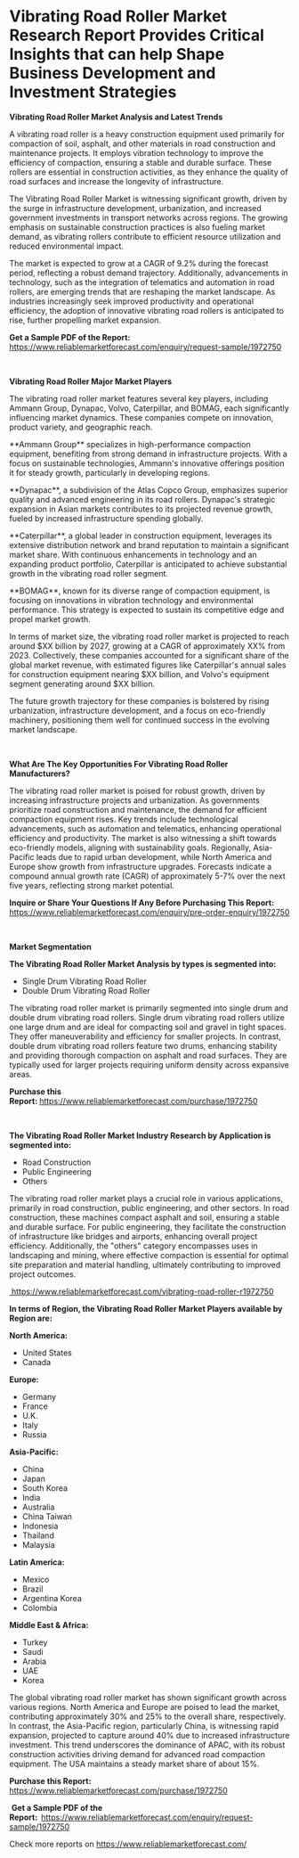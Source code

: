 <p><h1>Vibrating Road Roller Market Research Report Provides Critical Insights that can help Shape Business Development and Investment Strategies</h1></p><p><strong>Vibrating Road Roller Market Analysis and Latest Trends</strong></p>
<p><p>A vibrating road roller is a heavy construction equipment used primarily for compaction of soil, asphalt, and other materials in road construction and maintenance projects. It employs vibration technology to improve the efficiency of compaction, ensuring a stable and durable surface. These rollers are essential in construction activities, as they enhance the quality of road surfaces and increase the longevity of infrastructure.</p><p>The Vibrating Road Roller Market is witnessing significant growth, driven by the surge in infrastructure development, urbanization, and increased government investments in transport networks across regions. The growing emphasis on sustainable construction practices is also fueling market demand, as vibrating rollers contribute to efficient resource utilization and reduced environmental impact.</p><p>The market is expected to grow at a CAGR of 9.2% during the forecast period, reflecting a robust demand trajectory. Additionally, advancements in technology, such as the integration of telematics and automation in road rollers, are emerging trends that are reshaping the market landscape. As industries increasingly seek improved productivity and operational efficiency, the adoption of innovative vibrating road rollers is anticipated to rise, further propelling market expansion.</p></p>
<p><strong>Get a Sample PDF of the Report:&nbsp;</strong> <a href="https://www.reliablemarketforecast.com/enquiry/request-sample/1972750?utm_campaign=2950&utm_medium=2&utm_source=Github&utm_content=ia&utm_term=10042025&utm_id=vibrating-road-roller">https://www.reliablemarketforecast.com/enquiry/request-sample/1972750</a></p>
<p>&nbsp;</p>
<p><strong>Vibrating Road Roller Major Market Players</strong></p>
<p><p>The vibrating road roller market features several key players, including Ammann Group, Dynapac, Volvo, Caterpillar, and BOMAG, each significantly influencing market dynamics. These companies compete on innovation, product variety, and geographic reach.</p><p>**Ammann Group** specializes in high-performance compaction equipment, benefiting from strong demand in infrastructure projects. With a focus on sustainable technologies, Ammann's innovative offerings position it for steady growth, particularly in developing regions.</p><p>**Dynapac**, a subdivision of the Atlas Copco Group, emphasizes superior quality and advanced engineering in its road rollers. Dynapac's strategic expansion in Asian markets contributes to its projected revenue growth, fueled by increased infrastructure spending globally. </p><p>**Caterpillar**, a global leader in construction equipment, leverages its extensive distribution network and brand reputation to maintain a significant market share. With continuous enhancements in technology and an expanding product portfolio, Caterpillar is anticipated to achieve substantial growth in the vibrating road roller segment.</p><p>**BOMAG**, known for its diverse range of compaction equipment, is focusing on innovations in vibration technology and environmental performance. This strategy is expected to sustain its competitive edge and propel market growth.</p><p>In terms of market size, the vibrating road roller market is projected to reach around $XX billion by 2027, growing at a CAGR of approximately XX% from 2023. Collectively, these companies accounted for a significant share of the global market revenue, with estimated figures like Caterpillar's annual sales for construction equipment nearing $XX billion, and Volvo's equipment segment generating around $XX billion.</p><p>The future growth trajectory for these companies is bolstered by rising urbanization, infrastructure development, and a focus on eco-friendly machinery, positioning them well for continued success in the evolving market landscape.</p></p>
<p>&nbsp;</p>
<p><strong>What Are The Key Opportunities For Vibrating Road Roller Manufacturers?</strong></p>
<p><p>The vibrating road roller market is poised for robust growth, driven by increasing infrastructure projects and urbanization. As governments prioritize road construction and maintenance, the demand for efficient compaction equipment rises. Key trends include technological advancements, such as automation and telematics, enhancing operational efficiency and productivity. The market is also witnessing a shift towards eco-friendly models, aligning with sustainability goals. Regionally, Asia-Pacific leads due to rapid urban development, while North America and Europe show growth from infrastructure upgrades. Forecasts indicate a compound annual growth rate (CAGR) of approximately 5-7% over the next five years, reflecting strong market potential.</p></p>
<p><strong>Inquire or Share Your Questions If Any Before Purchasing This Report:</strong> <a href="https://www.reliablemarketforecast.com/enquiry/pre-order-enquiry/1972750?utm_campaign=2950&utm_medium=2&utm_source=Github&utm_content=ia&utm_term=10042025&utm_id=vibrating-road-roller">https://www.reliablemarketforecast.com/enquiry/pre-order-enquiry/1972750</a></p>
<p>&nbsp;</p>
<p><strong>Market Segmentation</strong></p>
<p><strong>The Vibrating Road Roller Market Analysis by types is segmented into:</strong></p>
<p><ul><li>Single Drum Vibrating Road Roller</li><li>Double Drum Vibrating Road Roller</li></ul></p>
<p><p>The vibrating road roller market is primarily segmented into single drum and double drum vibrating road rollers. Single drum vibrating road rollers utilize one large drum and are ideal for compacting soil and gravel in tight spaces. They offer maneuverability and efficiency for smaller projects. In contrast, double drum vibrating road rollers feature two drums, enhancing stability and providing thorough compaction on asphalt and road surfaces. They are typically used for larger projects requiring uniform density across expansive areas.</p></p>
<p><strong>Purchase this Report:&nbsp;</strong><a href="https://www.reliablemarketforecast.com/purchase/1972750?utm_campaign=2950&utm_medium=2&utm_source=Github&utm_content=ia&utm_term=10042025&utm_id=vibrating-road-roller">https://www.reliablemarketforecast.com/purchase/1972750</a></p>
<p>&nbsp;</p>
<p><strong>The Vibrating Road Roller Market Industry Research by Application is segmented into:</strong></p>
<p><ul><li>Road Construction</li><li>Public Engineering</li><li>Others</li></ul></p>
<p><p>The vibrating road roller market plays a crucial role in various applications, primarily in road construction, public engineering, and other sectors. In road construction, these machines compact asphalt and soil, ensuring a stable and durable surface. For public engineering, they facilitate the construction of infrastructure like bridges and airports, enhancing overall project efficiency. Additionally, the "others" category encompasses uses in landscaping and mining, where effective compaction is essential for optimal site preparation and material handling, ultimately contributing to improved project outcomes.</p></p>
<p><a href="https://www.reliablemarketforecast.com/vibrating-road-roller-r1972750?utm_campaign=2950&utm_medium=2&utm_source=Github&utm_content=ia&utm_term=10042025&utm_id=vibrating-road-roller">&nbsp;https://www.reliablemarketforecast.com/vibrating-road-roller-r1972750</a></p>
<p><strong>In terms of Region, the Vibrating Road Roller Market Players available by Region are:</strong></p>
<p>
    <p> <strong> North America: </strong>
        <ul>
            <li>United States</li>
            <li>Canada</li>
        </ul>
        </p> 
    <p> <strong> Europe: </strong>
        <ul>
            <li>Germany</li>
            <li>France</li>
            <li>U.K.</li>
            <li>Italy</li>
            <li>Russia</li>
        </ul>
        </p> 
    <p> <strong> Asia-Pacific: </strong>
        <ul>
            <li>China</li>
            <li>Japan</li>
            <li>South Korea</li>
            <li>India</li>
            <li>Australia</li>
            <li>China Taiwan</li>
            <li>Indonesia</li>
            <li>Thailand</li>
            <li>Malaysia</li>
        </ul>
        </p> 
    <p> <strong> Latin America: </strong>
        <ul>
            <li>Mexico</li>
            <li>Brazil</li>
            <li>Argentina Korea</li>
            <li>Colombia</li>
        </ul>
        </p> 
    <p> <strong> Middle East & Africa: </strong>
        <ul>
            <li>Turkey</li>
            <li>Saudi</li>
            <li>Arabia</li>
            <li>UAE</li>
            <li>Korea</li>
        </ul>
    </p>
    </p>
<p><p>The global vibrating road roller market has shown significant growth across various regions. North America and Europe are poised to lead the market, contributing approximately 30% and 25% to the overall share, respectively. In contrast, the Asia-Pacific region, particularly China, is witnessing rapid expansion, projected to capture around 40% due to increased infrastructure investment. This trend underscores the dominance of APAC, with its robust construction activities driving demand for advanced road compaction equipment. The USA maintains a steady market share of about 15%.</p></p>
<p><strong>Purchase this Report: </strong><a href="https://www.reliablemarketforecast.com/purchase/1972750?utm_campaign=2950&utm_medium=2&utm_source=Github&utm_content=ia&utm_term=10042025&utm_id=vibrating-road-roller">https://www.reliablemarketforecast.com/purchase/1972750</a></p>
<p>&nbsp;<strong>Get a Sample PDF of the Report:&nbsp;&nbsp;</strong><a href="https://www.reliablemarketforecast.com/enquiry/request-sample/1972750?utm_campaign=2950&utm_medium=2&utm_source=Github&utm_content=ia&utm_term=10042025&utm_id=vibrating-road-roller">https://www.reliablemarketforecast.com/enquiry/request-sample/1972750</a></p>
<p><strong></strong></p>
<p>Check more reports on <a href="https://www.reliablemarketforecast.com/?utm_campaign=2950&utm_medium=2&utm_source=Github&utm_content=ia&utm_term=10042025&utm_id=vibrating-road-roller">https://www.reliablemarketforecast.com/</a></p>